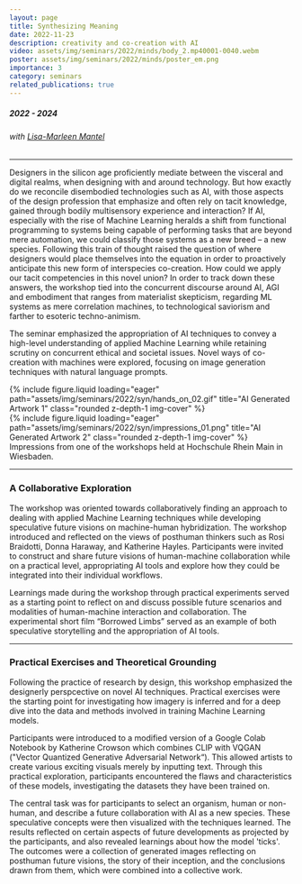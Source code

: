 ```yaml
---
layout: page
title: Synthesizing Meaning
date: 2022-11-23
description: creativity and co-creation with AI
video: assets/img/seminars/2022/minds/body_2.mp40001-0040.webm
poster: assets/img/seminars/2022/minds/poster_em.png
importance: 3
category: seminars
related_publications: true
---
```

##### 2022 - 2024
###### with [Lisa-Marleen Mantel](http://lisamarleen.de/)
---
Designers in the silicon age proficiently mediate between the visceral and digital realms, when designing with and around technology. But how exactly do we reconcile disembodied technologies such as AI, with those aspects of the design profession that emphasize and often rely on tacit knowledge, gained through bodily multisensory experience and interaction? If AI, especially with the rise of Machine Learning heralds a shift from functional programming to systems being capable of performing tasks that are beyond mere automation, we could classify those systems as a new breed – a new species. Following this train of thought raised the question of where designers would place themselves into the equation in order to proactively anticipate this new form of interspecies co-creation. How could we apply our tacit competencies in this novel union? In order to track down these answers, the workshop tied into the concurrent discourse around AI, AGI and embodiment that ranges from materialist skepticism, regarding ML systems as mere correlation machines, to technological saviorism and farther to esoteric techno-animism.

The seminar emphasized the appropriation of AI techniques to convey a high-level understanding of applied Machine Learning while retaining scrutiny on concurrent ethical and societal issues. Novel ways of co-creation with machines were explored, focusing on image generation techniques with natural language prompts.

<div class="row">
    <div class="col-sm-4 mt-3 mt-md-0">
        {% include figure.liquid loading="eager" path="assets/img/seminars/2022/syn/hands_on_02.gif" title="AI Generated Artwork 1" class="rounded z-depth-1 img-cover" %}
    </div>
    <div class="col-sm-6 mt-1 mt-md-0">
        {% include figure.liquid loading="eager" path="assets/img/seminars/2022/syn/impressions_01.png" title="AI Generated Artwork 2" class="rounded z-depth-1 img-cover" %}
    </div>
</div>

<div class="caption">
    Impressions from one of the workshops held at Hochschule Rhein Main in Wiesbaden.
</div>

---

### A Collaborative Exploration
The workshop was oriented towards collaboratively finding an approach to dealing with applied Machine Learning techniques while developing speculative future visions on machine-human hybridization. The workshop introduced and reflected on the views of posthuman thinkers such as Rosi Braidotti, Donna Haraway, and Katherine Hayles. Participants were invited to construct and share future visions of human-machine collaboration while on a practical level, appropriating AI tools and explore how they could be integrated into their individual workflows.

Learnings made during the workshop through practical experiments served as a starting point to reflect on and discuss possible future scenarios and modalities of human-machine interaction and collaboration. The experimental short film “Borrowed Limbs” served as an example of both speculative storytelling and the appropriation of AI tools.

---

### Practical Exercises and Theoretical Grounding

Following the practice of research by design, this workshop emphasized the designerly perspcective on novel AI techniques. Practical exercises were the starting point for investigating how imagery is inferred and for a deep dive into the data and methods involved in training Machine Learning models.

Participants were introduced to a modified version of a Google Colab Notebook by Katherine Crowson which combines CLIP with VQGAN ("Vector Quantized Generative Adversarial Network“). This allowed artists to create various exciting visuals merely by inputting text. Through this practical exploration, participants encountered the flaws and characteristics of these models, investigating the datasets they have been trained on.

The central task was for participants to select an organism, human or non-human, and describe a future collaboration with AI as a new species. These speculative concepts were then visualized with the techniques learned. The results reflected on certain aspects of future developments as projected by the participants, and also revealed learnings about how the model 'ticks'. The outcomes were a collection of generated images reflecting on posthuman future visions, the story of their inception, and the conclusions drawn from them, which were combined into a collective work.








